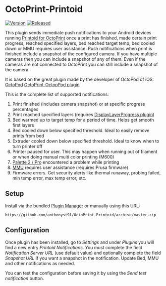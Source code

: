 # OctoPrint-Printoid

[![Version](https://img.shields.io/badge/dynamic/json.svg?color=brightgreen&label=version&url=https://api.github.com/repos/anthonyst91/OctoPrint-Printoid/releases&query=$[0].name)]()
[![Released](https://img.shields.io/badge/dynamic/json.svg?color=brightgreen&label=released&url=https://api.github.com/repos/anthonyst91/OctoPrint-Printoid/releases&query=$[0].published_at)]()

This plugin sends immediate push notifications to your Android devices running
[Printoid for OctoPrint](https://play.google.com/store/apps/details?id=fr.yochi76.printoid.phones.premium&utm_source=github&utm_medium=plugin) once a
print has finished, made certain print progress, reached specified layers, bed reached target temp,
bed cooled down or MMU requires user assistance. Push notifications when print is finished
include a snapshot of the configured camera. If you have multiple cameras then you can include
a snapshot of any of them. Even if the cameras are not connected to OctoPrint you can still
include a snapshot of the camera.

It is based on the great plugin made by the developer of OctoPod of iOS:
[OctoPod](https://itunes.apple.com/us/app/octopod-for-octoprint/id1412557625?mt=8)
[OctoPrint-OctopPod plugin](https://github.com/gdombiak/OctoPrint-OctoPod)

This is the complete list of supported notifications:
1. Print finished (includes camera snapshot) or at specific progress percentages
1. Print reached specified layers (requires [DisplayLayerProgress plugin](https://plugins.octoprint.org/plugins/DisplayLayerProgress/))
1. Bed warmed up to target temp for a period of time. Helps get smooth first layers
1. Bed cooled down below specified threshold. Ideal to easily remove prints from bed
1. Extruder cooled down below specified threshold. Ideal to know when to turn printer off
1. Printer paused for user. This may happen when running out of filament or when doing manual multi color printing (M600)
1. [Palette 2 / Pro](https://www.mosaicmfg.com/products/palette-2) encountered a problem while printing
1. [MMU](https://shop.prusa3d.com/en/upgrades/183-original-prusa-i3-mk25smk3s-multi-material-2s-upgrade-kit-mmu2s.html#) requires user assistance (requires Prusa firmware)
1. Firmware errors. Get security alerts like thermal runaway, probing failed, min temp error, max temp error, etc.

## Setup

Install via the bundled [Plugin Manager](https://github.com/foosel/OctoPrint/wiki/Plugin:-Plugin-Manager)
or manually using this URL:

    https://github.com/anthonyst91/OctoPrint-Printoid/archive/master.zip

## Configuration

Once plugin has been installed, go to _Settings_ and under _Plugins_ you will find a new
entry _Printoid Notifications_. You must complete the field _Notification Server URL_ (use
default value) and optionally complete the field _Snapshot URL_ if you want a snapshot in
the notification. Update Bed, MMU and other notifications as needed.

You can test the configuration before saving it by using the _Send test notification_ button.
